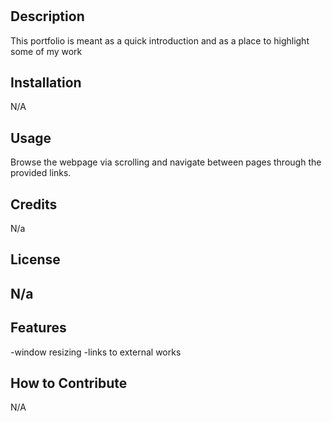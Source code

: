 # <My Portfolio>

## Description

This portfolio is meant as a quick introduction and as a place to highlight some of my work


## Installation

N/A

## Usage

Browse the webpage via scrolling and navigate between pages through the provided links.

## Credits

N/a

## License

N/a
---


## Features

-window resizing
-links to external works

## How to Contribute

N/A

